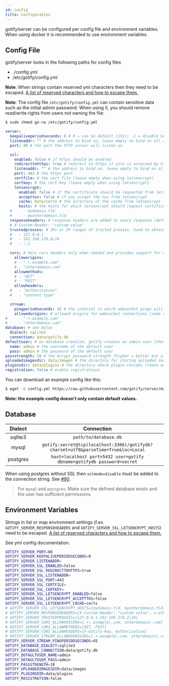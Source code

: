 ```yaml
---
id: config
title: Configuration
---
```


gotify/server can be configured per config file and environment variables.
When using docker it is recommended to use environment variables.

## Config File

gotify/server looks in the following paths for config files

- ./config.yml
- /etc/gotify/config.yml

**Note**: When strings contain reserved yml characters then they need to be escaped.
[A list of reserved characters and how to escape them.](https://stackoverflow.com/a/22235064/4244993)

**Note**: The config file `/etc/gotify/config.yml` can contain sensitive data
such as the initial admin password. When using it, you should remove read/write
rights from users not owning the file:

```bash
$ sudo chmod go-rw /etc/gotify/config.yml
```

```yml
server:
  keepaliveperiodseconds: 0 # 0 = use Go default (15s); -1 = disable keepalive; set the interval in which keepalive packets will be sent. Only change this value if you know what you are doing.
  listenaddr: "" # the address to bind on, leave empty to bind on all addresses. Prefix with "unix:" to create a unix socket. Example: "unix:/tmp/gotify.sock".
  port: 80 # the port the HTTP server will listen on

  ssl:
    enabled: false # if https should be enabled
    redirecttohttps: true # redirect to https if site is accessed by http
    listenaddr: "" # the address to bind on, leave empty to bind on all addresses. Prefix with "unix:" to create a unix socket. Example: "unix:/tmp/gotify.sock".
    port: 443 # the https port
    certfile: # the cert file (leave empty when using letsencrypt)
    certkey: # the cert key (leave empty when using letsencrypt)
    letsencrypt:
      enabled: false # if the certificate should be requested from letsencrypt
      accepttos: false # if you accept the tos from letsencrypt
      cache: data/certs # the directory of the cache from letsencrypt
      hosts: # the hosts for which letsencrypt should request certificates
  #     - mydomain.tld
  #     - myotherdomain.tld
  responseheaders: # response headers are added to every response (default: none)
  # X-Custom-Header: "custom value"
  trustedproxies: # IPs or IP ranges of trusted proxies. Used to obtain the remote ip via the X-Forwarded-For header. (configure 127.0.0.1 to trust sockets)
  #   - 127.0.0.1
  #   - 192.168.178.0/24
  #   - ::1

  cors: # Sets cors headers only when needed and provides support for multiple allowed origins. Overrides Access-Control-* Headers in response headers.
    alloworigins:
    # - ".+.example.com"
    # - "otherdomain.com"
    allowmethods:
    # - "GET"
    # - "POST"
    allowheaders:
  #   - "Authorization"
  #   - "content-type"

  stream:
    pingperiodseconds: 45 # the interval in which websocket pings will be sent. Only change this value if you know what you are doing.
    allowedorigins: # allowed origins for websocket connections (same origin is always allowed, default only same origin)
#     - ".+.example.com"
#     - "otherdomain.com"
database: # see below
  dialect: sqlite3
  connection: data/gotify.db
defaultuser: # on database creation, gotify creates an admin user (these values will only be used for the first start, if you want to edit the user after the first start use the WebUI)
  name: admin # the username of the default user
  pass: admin # the password of the default user
passstrength: 10 # the bcrypt password strength (higher = better but also slower)
uploadedimagesdir: data/images # the directory for storing uploaded images
pluginsdir: data/plugins # the directory where plugin resides (leave empty to disable plugins)
registration: false # enable registrations
```

You can download an example config like this:

```bash
$ wget -O config.yml https://raw.githubusercontent.com/gotify/server/master/config.example.yml
```

**Note: the example config doesn't only contain default values.**

## Database

| Dialect  |                                     Connection                                     |
| :------: | :--------------------------------------------------------------------------------: |
| sqlite3  |                               `path/to/database.db`                                |
|  mysql   | `gotify:secret@tcp(localhost:3306)/gotifydb?charset=utf8&parseTime=True&loc=Local` |
| postgres |       `host=localhost port=5432 user=gotify dbname=gotifydb password=secret`       |

When using postgres without SSL then `sslmode=disable` must be added to the connection string.
See [#90](https://github.com/gotify/server/issues/90).

> For `mysql` and `postgres`: Make sure the defined database exists and the user has sufficient permissions.

## Environment Variables

Strings in list or map environment settings (f.ex. `GOTIFY_SERVER_RESPONSEHEADERS` and `GOTIFY_SERVER_SSL_LETSENCRYPT_HOSTS`) need to be escaped.
[A list of reserved characters and how to escape them.](https://stackoverflow.com/a/22235064/4244993)

See yml config documentation.

```bash
GOTIFY_SERVER_PORT=80
GOTIFY_SERVER_KEEPALIVEPERIODSECONDS=0
GOTIFY_SERVER_LISTENADDR=
GOTIFY_SERVER_SSL_ENABLED=false
GOTIFY_SERVER_SSL_REDIRECTTOHTTPS=true
GOTIFY_SERVER_SSL_LISTENADDR=
GOTIFY_SERVER_SSL_PORT=443
GOTIFY_SERVER_SSL_CERTFILE=
GOTIFY_SERVER_SSL_CERTKEY=
GOTIFY_SERVER_SSL_LETSENCRYPT_ENABLED=false
GOTIFY_SERVER_SSL_LETSENCRYPT_ACCEPTTOS=false
GOTIFY_SERVER_SSL_LETSENCRYPT_CACHE=certs
# GOTIFY_SERVER_SSL_LETSENCRYPT_HOSTS=[mydomain.tld, myotherdomain.tld]
# GOTIFY_SERVER_RESPONSEHEADERS={X-Custom-Header: "custom value", x-other: value}
# GOTIFY_SERVER_TRUSTEDPROXIES=[127.0.0.1,192.168.178.2/24]
# GOTIFY_SERVER_CORS_ALLOWORIGINS=[.+\.example\.com, otherdomain\.com]
# GOTIFY_SERVER_CORS_ALLOWMETHODS=[GET, POST]
# GOTIFY_SERVER_CORS_ALLOWHEADERS=[X-Gotify-Key, Authorization]
# GOTIFY_SERVER_STREAM_ALLOWEDORIGINS=[.+.example\.com, otherdomain\.com]
GOTIFY_SERVER_STREAM_PINGPERIODSECONDS=45
GOTIFY_DATABASE_DIALECT=sqlite3
GOTIFY_DATABASE_CONNECTION=data/gotify.db
GOTIFY_DEFAULTUSER_NAME=admin
GOTIFY_DEFAULTUSER_PASS=admin
GOTIFY_PASSSTRENGTH=10
GOTIFY_UPLOADEDIMAGESDIR=data/images
GOTIFY_PLUGINSDIR=data/plugins
GOTIFY_REGISTRATION=false
```

